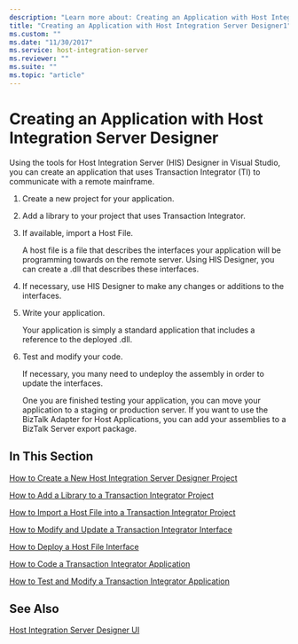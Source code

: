 ```yaml
---
description: "Learn more about: Creating an Application with Host Integration Server Designer"
title: "Creating an Application with Host Integration Server Designer1"
ms.custom: ""
ms.date: "11/30/2017"
ms.service: host-integration-server
ms.reviewer: ""
ms.suite: ""
ms.topic: "article"
---
```

# Creating an Application with Host Integration Server Designer
Using the tools for Host Integration Server (HIS) Designer in Visual Studio, you can create an application that uses Transaction Integrator (TI) to communicate with a remote mainframe.  
  
1. Create a new project for your application.  
  
2. Add a library to your project that uses Transaction Integrator.  
  
3. If available, import a Host File.  
  
    A host file is a file that describes the interfaces your application will be programming towards on the remote server. Using HIS Designer, you can create a .dll that describes these interfaces.  
  
4. If necessary, use HIS Designer to make any changes or additions to the interfaces.  
  
5. Write your application.  
  
    Your application is simply a standard application that includes a reference to the deployed .dll.  
  
6. Test and modify your code.  
  
    If necessary, you many need to undeploy the assembly in order to update the interfaces.  
  
   One you are finished testing your application, you can move your application to a staging or production server. If you want to use the BizTalk Adapter for Host Applications, you can add your assemblies to a BizTalk Server export package.  
  
## In This Section  
 [How to Create a New Host Integration Server Designer Project](../core/how-to-create-a-new-host-integration-server-designer-project1.md)  
  
 [How to Add a Library to a Transaction Integrator Project](../core/how-to-add-a-library-to-a-transaction-integrator-project2.md)  
  
 [How to Import a Host File into a Transaction Integrator Project](../core/how-to-import-a-host-file-into-a-transaction-integrator-project2.md)  
  
 [How to Modify and Update a Transaction Integrator Interface](../core/how-to-modify-and-update-a-transaction-integrator-interface2.md)  
  
 [How to Deploy a Host File Interface](../core/how-to-deploy-a-host-file-interface1.md)  
  
 [How to Code a Transaction Integrator Application](../core/how-to-code-a-transaction-integrator-application2.md)  
  
 [How to Test and Modify a Transaction Integrator Application](../core/how-to-test-and-modify-a-transaction-integrator-application2.md)  
  
## See Also  
 [Host Integration Server Designer UI](./host-integration-server-designer-ui1.md)
